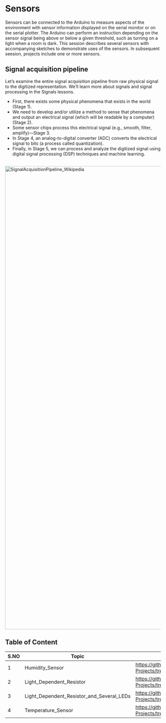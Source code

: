 # Sensors
Sensors can be connected to the Arduino to measure aspects of the environment with sensor information displayed on the serial monitor or on the serial plotter. The Arduino can perform an instruction depending 
on the sensor signal being above or below a given threshold, such as turning on a light when a room is dark. This session describes several sensors with accompanying sketches to demonstrate uses of the sensors. 
In subsequent seesion, projects include one or more sensors.

## Signal acquisition pipeline
Let’s examine the entire signal acquisition pipeline from raw physical signal to the digitized representation. We’ll learn more about signals and signal processing in the Signals lessons.
<br>
- First, there exists some physical phenomena that exists in the world (Stage 1).
- We need to develop and/or utilize a method to sense that phenomena and output an electrical signal (which will be readable by a computer) (Stage 2).
- Some sensor chips process this electrical signal (e.g., smooth, filter, amplify)—Stage 3.
- In Stage 4, an analog-to-digital converter (ADC) converts the electrical signal to bits (a process called quantization).
- Finally, in Stage 5, we can process and analyze the digitized signal using digital signal processing (DSP) techniques and machine learning.
<br>
<img width="1500" alt="SignalAcquisitionPipeline_Wikipedia" src="https://github.com/Ahtisham-Hussain/Chap01/assets/154002517/1a35924f-229c-4a14-9dc9-f8c206a2718a">

## Table of Content

| S.NO | Topic | Project Description |
|-|-|-|
| 1 | Humidity_Sensor | https://github.com/Ahtisham-Hussain/Arduino-Projects/tree/main/Sensors/Humidity_Sensor |
| 2 | Light_Dependent_Resistor | https://github.com/Ahtisham-Hussain/Arduino-Projects/tree/main/Sensors/Light_Dependent_Resistor |
| 3 | Light_Dependent_Resistor_and_Several_LEDs | https://github.com/Ahtisham-Hussain/Arduino-Projects/tree/main/Sensors/Light_Dependent_Resistor_and_Several_LEDs |
| 4 | Temperature_Sensor | https://github.com/Ahtisham-Hussain/Arduino-Projects/tree/main/Sensors/Temperature_Sensor |